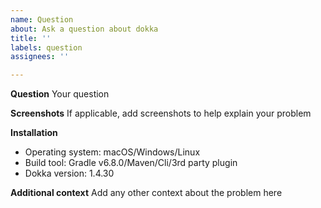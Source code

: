 ```yaml
---
name: Question
about: Ask a question about dokka
title: ''
labels: question
assignees: ''

---
```


**Question**
Your question

**Screenshots**
If applicable, add screenshots to help explain your problem

**Installation**
- Operating system: macOS/Windows/Linux
- Build tool: Gradle v6.8.0/Maven/Cli/3rd party plugin
- Dokka version: 1.4.30

**Additional context**
Add any other context about the problem here
